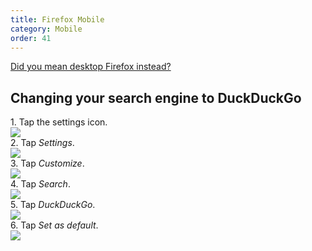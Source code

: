```yaml
---
title: Firefox Mobile
category: Mobile
order: 41
---
```

<html><body><a class="button" href="https://duck.co/help/desktop/firefox" id="ff-button"><i class="icon-desktop"></i> Did you mean desktop Firefox instead?</a>&#xD;
&#xD;
<p>&#xD;
    </p><h2>Changing your search engine to DuckDuckGo</h2>&#xD;
    1. Tap the settings icon.&#xD;
    <br><img src="/edition-jekyll-template/images/5046954db927139cc9a2edc9f0c163f9.png"><br>&#xD;
    2. Tap <em>Settings</em>.&#xD;
    <br><img src="/edition-jekyll-template/images/05b58a5b7fc4bd3d135e2761d6c92b0f.png"><br>&#xD;
    3. Tap <em>Customize</em>.&#xD;
    <br><img src="/edition-jekyll-template/images/0589a4f2a7c6061630b9dddcb519f297.png"><br>&#xD;
    4. Tap <em>Search</em>.&#xD;
    <br><img src="/edition-jekyll-template/images/79d6174dcadfc05cbea5daad5ae1dd49.png"><br>&#xD;
    5. Tap <em>DuckDuckGo</em>.&#xD;
    <br><img src="/edition-jekyll-template/images/9edff75ac42af4f229615cbcf9eba4f5.png"><br>&#xD;
    6. Tap <em>Set as default</em>.&#xD;
    <br><img src="/edition-jekyll-template/images/fc876500dfbf28dad80f661d99d055e0.png"><br><style type="text/css">&#xD;
    #ff-button {&#xD;
        margin-top: 16px;&#xD;
    }&#xD;
    .icon-desktop {&#xD;
        margin-right: 5px; &#xD;
    }&#xD;
</style></body></html>